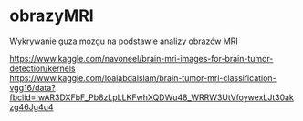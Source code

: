 # obrazyMRI
Wykrywanie guza mózgu na podstawie analizy obrazów MRI

https://www.kaggle.com/navoneel/brain-mri-images-for-brain-tumor-detection/kernels  
https://www.kaggle.com/loaiabdalslam/brain-tumor-mri-classification-vgg16/data?fbclid=IwAR3DXFbF_Pb8zLpLLKFwhXQDWu48_WRRW3UtVfoywexLJt30akzg46Jg4u4 
